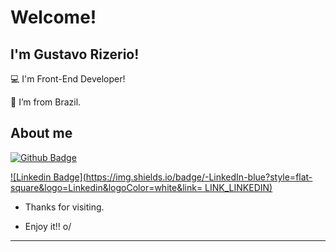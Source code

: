 # Welcome!

 

## I'm Gustavo Rizerio!

 

:computer: I'm Front-End Developer!

:house_with_garden: I’m from Brazil.


## About me

[![Github Badge](https://img.shields.io/badge/-Github-000?style=flat-square&logo=Github&logoColor=white&link=LINK_GIT)](https://github.com/GustavoRizerio)

[![Linkedin Badge](https://img.shields.io/badge/-LinkedIn-blue?style=flat-square&logo=Linkedin&logoColor=white&link= LINK_LINKEDIN)](https://www.linkedin.com/in/gustavo-rizerio-aba495212/)



- Thanks for visiting.

- Enjoy it!! o/

----------------------------------------------------------------------------------
